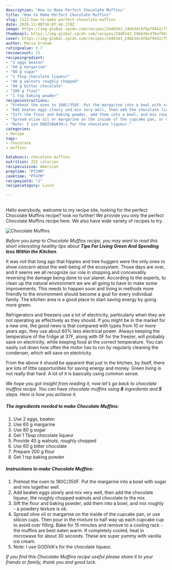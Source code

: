 ```yaml
---
description: "How to Make Perfect Chocolate Muffins"
title: "How to Make Perfect Chocolate Muffins"
slug: 1122-how-to-make-perfect-chocolate-muffins
date: 2020-11-08T16:07:44.178Z
image: https://img-global.cpcdn.com/recipes/2448343_24bb34c4f8af9442/751x532cq70/chocolate-muffins-recipe-main-photo.jpg
thumbnail: https://img-global.cpcdn.com/recipes/2448343_24bb34c4f8af9442/751x532cq70/chocolate-muffins-recipe-main-photo.jpg
cover: https://img-global.cpcdn.com/recipes/2448343_24bb34c4f8af9442/751x532cq70/chocolate-muffins-recipe-main-photo.jpg
author: Maria Graham
ratingvalue: 3.7
reviewcount: 15
recipeingredient:
- "2 eggs beaten"
- "60 g margarine"
- "80 g sugar"
- "1 Tbsp chocolate liqueur"
- "40 g walnuts roughly chopped"
- "60 g bitter chocolate"
- "200 g flour"
- "1 tsp baking powder"
recipeinstructions:
- "Preheat the oven to 180C/350F. Put the margarine into a bowl with sugar and mix together well."
- "Add beaten eggs slowly and mix very well, then add the chocolate liqueur, the roughly chopped walnuts and chocolate to the mix."
- "Sift the flour and baking powder, add them into a bowl, and mix roughly - a powdery texture is ok."
- "Spread olive oil or margarine on the inside of the cupcake pan, or use silicon cups. Then pour in the mixture to half way up each cupcake cup to avoid over filling. Bake for 15 minutes and remove to a cooling rack - the muffins are best eaten warm. If completely cooled, heat in microwave for about 30 seconds. These are super yummy with vanilla ice cream."
- "Note: I use GODIVA&#39;s for the chocolate liqueur."
categories:
- Recipe
tags:
- chocolate
- muffins

katakunci: chocolate muffins 
nutrition: 252 calories
recipecuisine: American
preptime: "PT29M"
cooktime: "PT47M"
recipeyield: "2"
recipecategory: Lunch

---
```

<br>
Hello everybody, welcome to my recipe site, looking for the perfect Chocolate Muffins recipe? look no further! We provide you only the perfect Chocolate Muffins recipe here. We also have wide variety of recipes to try.
<br>


![Chocolate Muffins](https://img-global.cpcdn.com/recipes/2448343_24bb34c4f8af9442/751x532cq70/chocolate-muffins-recipe-main-photo.jpg)

<i>Before you jump to Chocolate Muffins recipe, you may want to read this short interesting healthy tips about 
<strong>Tips For Living Green And Spending less Within the Kitchen</strong>.</i>
</br>

It was not that long ago that hippies and tree huggers were the only ones to show concern about the well-being of the ecosystem. Those days are over, and it seems we all recognize our role in stopping and conceivably reversing the damage being done to our planet. According to the experts, to clean up the natural environment we are all going to have to make some improvements. This needs to happen soon and living in methods more friendly to the environment should become a goal for every individual family. The kitchen area is a good place to start saving energy by going more green.

Refrigerators and freezers use a lot of electricity, particularly when they are not operating as effectively as they should. If you might be in the market for a new one, the good news is that compared with types from 10 or more years ago, they use about 60% less electrical power. Always keeping the temperature of the fridge at 37F, along with 0F for the freezer, will probably save on electricity, while keeping food at the correct temperature. You can easily cut down how often the motor has to run by regularly cleaning the condenser, which will save on electricity.

From the above it should be apparent that just in the kitchen, by itself, there are lots of little opportunities for saving energy and money. Green living is not really that hard. A lot of it is basically using common sense.


<i>We hope you got insight from reading it, now let's go back to chocolate muffins recipe. You can have chocolate muffins using <strong>8</strong> ingredients and <strong>5</strong> steps. Here is how you achieve it.
</i>

##### The ingredients needed to make Chocolate Muffins:

1. Use 2 eggs, beaten
1. Use 60 g margarine
1. Use 80 g sugar
1. Get 1 Tbsp chocolate liqueur
1. Provide 40 g walnuts, roughly chopped
1. Use 60 g bitter chocolate
1. Prepare 200 g flour
1. Get 1 tsp baking powder


##### Instructions to make Chocolate Muffins:

1. Preheat the oven to 180C/350F. Put the margarine into a bowl with sugar and mix together well.
1. Add beaten eggs slowly and mix very well, then add the chocolate liqueur, the roughly chopped walnuts and chocolate to the mix.
1. Sift the flour and baking powder, add them into a bowl, and mix roughly - a powdery texture is ok.
1. Spread olive oil or margarine on the inside of the cupcake pan, or use silicon cups. Then pour in the mixture to half way up each cupcake cup to avoid over filling. Bake for 15 minutes and remove to a cooling rack - the muffins are best eaten warm. If completely cooled, heat in microwave for about 30 seconds. These are super yummy with vanilla ice cream.
1. Note: I use GODIVA&#39;s for the chocolate liqueur.


<i>If you find this Chocolate Muffins recipe useful please share it to your friends or family, thank you and good luck.</i>
